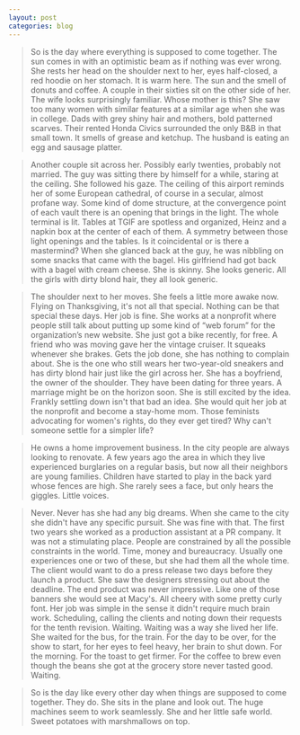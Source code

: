 ```yaml
---
layout: post
categories: blog
---
```


> So is the day where everything is supposed to come together. The sun comes in with an optimistic beam as if nothing was ever wrong. She rests her head on the shoulder next to her, eyes half-closed, a red hoodie on her stomach. It is warm here. The sun and the smell of donuts and coffee. A couple in their sixties sit on the other side of her. The wife looks surprisingly familiar. Whose mother is this? She saw too many women with similar features at a similar age when she was in college. Dads with grey shiny hair and mothers, bold patterned scarves. Their rented Honda Civics surrounded the only B&B in that small town. It smells of grease and ketchup. The husband is eating an egg and sausage platter.  

> Another couple sit across her. Possibly early twenties, probably not married. The guy was sitting there by himself for a while, staring at the ceiling. She followed his gaze. The ceiling of this airport reminds her of some European cathedral, of course in a secular, almost profane way. Some kind of dome structure, at the convergence point of each vault there is an opening that brings in the light. The whole terminal is lit. Tables at TGIF are spotless and organized, Heinz and a napkin box at the center of each of them. A symmetry between those light openings and the tables. Is it coincidental or is there a mastermind? When she glanced back at the guy, he was nibbling on some snacks that came with the bagel. His girlfriend had got back with a bagel with cream cheese. She is skinny. She looks generic. All the girls with dirty blond hair, they all look generic.  

> The shoulder next to her moves. She feels a little more awake now. Flying on Thanksgiving, it's not all that special. Nothing can be that special these days. Her job is fine. She works at a nonprofit where people still talk about putting up some kind of “web forum” for the organization’s new website. She just got a bike recently, for free. A friend who was moving gave her the vintage cruiser. It squeaks whenever she brakes. Gets the job done, she has nothing to complain about. She is the one who still wears her two-year-old sneakers and has dirty blond hair just like the girl across her. She has a boyfriend, the owner of the shoulder. They have been dating for three years. A marriage might be on the horizon soon. She is still excited by the idea. Frankly settling down isn't that bad an idea. She would quit her job at the nonprofit and become a stay-home mom. Those feminists advocating for women's rights, do they ever get tired? Why can't someone settle for a simpler life?  

> He owns a home improvement business. In the city people are always looking to renovate. A few years ago the area in which they live experienced burglaries on a regular basis, but now all their neighbors are young families. Children have started to play in the back yard whose fences are high. She rarely sees a face, but only hears the giggles. Little voices.  

> Never. Never has she had any big dreams. When she came to the city she didn't have any specific pursuit. She was fine with that. The first two years she worked as a production assistant at a PR company. It was not a stimulating place. People are constrained by all the possible constraints in the world. Time, money and bureaucracy. Usually one experiences one or two of these, but she had them all the whole time. The client would want to do a press release two days before they launch a product. She saw the designers stressing out about the deadline. The end product was never impressive. Like one of those banners she would see at Macy's. All cheery with some pretty curly font. Her job was simple in the sense it didn't require much brain work. Scheduling, calling the clients and noting down their requests for the tenth revision. Waiting. Waiting was a way she lived her life. She waited for the bus, for the train. For the day to be over, for the show to start, for her eyes to feel heavy, her brain to shut down. For the morning. For the toast to get firmer. For the coffee to brew even though the beans she got at the grocery store never tasted good. Waiting.  

> So is the day like every other day when things are supposed to come together. They do. She sits in the plane and look out. The huge machines seem to work seamlessly. She and her little safe world. Sweet potatoes with marshmallows on top.

